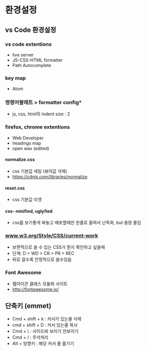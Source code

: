 # 환경설정
## vs Code 환경설정

### vs code extentions
  - live server
  - JS-CSS-HTML formatter
  - Path Autocomplete

### key map
  - Atom

### 명령어팔레트 > formatter config*
  - js, css, html의 indent size : 2


### firefox, chrome extentions
  - Web Developer
  - headings map
  - open wax (edited)


#### normalize.css
  - css 기본값 세팅 (뷰어값 삭제)
  - https://cdnjs.com/libraries/normalize

#### reset.css
  - css 기본값  리셋

#### css- minified, uglyfied
  - css를 보기좋게 짜놓고 배포할때만 한줄로 줄여서 난독화, but 용량 줄임

### www.w3.org/Style/CSS/current-work
- 보편적으로 쓸 수 있는 CSS가 뭔지 확인하고 싶을때
- 단계: D > WD > CR > PR > REC
- 뒤로 갈수록 안정적으로 쓸수있음



### Font Awesome
- 웹아이콘 클래스 모듈화 사이트
- http://fontawesome.io/

 
## 단축키 (emmet)
  - Cmd + shift + k : 커서가 있는줄 삭제
  - cmd + shift + D : 커서 있는줄 복사
  - Cmd +  \  : 사이드바 보이기 안보이기
  - Cmd + / : 주석처리
  - Alt + 방향키 : 해당 커서 줄 옮기기
